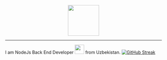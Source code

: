 <div id="header" align="center">
  <img src="https://media.giphy.com/media/WSBeyxvC1jH496xQGA/giphy.gif" width="100"/>  
</div>
<hr/>
I am NodeJs Back End Developer <img src="https://media.giphy.com/media/WUlplcMpOCEmTGBtBW/giphy.gif" width="30"> from Uzbekistan.
<a href="https://git.io/streak-stats"><img src="https://streak-stats.demolab.com?user=Mirkhamdamov&theme=dark&hide_border=true" alt="GitHub Streak" /></a>
